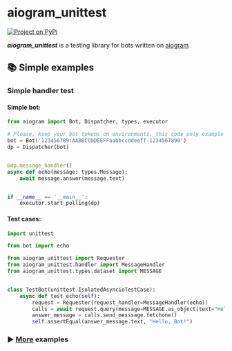 # aiogram_unittest

[![Project on PyPi](https://img.shields.io/badge/aiogram__unittest-pypi-brightgreen)](https://pypi.org/project/aiogram-unittest/)

***aiogram_unittest*** is a testing library for bots written on <a href="https://github.com/aiogram/aiogram">aiogram</a>

## 📚 Simple examples

### Simple handler test

#### Simple bot:

```python
from aiogram import Bot, Dispatcher, types, executor

# Please, keep your bot tokens on environments, this code only example
bot = Bot('123456789:AABBCCDDEEFFaabbccddeeff-1234567890')
dp = Dispatcher(bot)


@dp.message_handler()
async def echo(message: types.Message):
    await message.answer(message.text)


if __name__ == '__main__':
    executor.start_polling(dp)


```

#### Test cases:

```python
import unittest

from bot import echo

from aiogram_unittest import Requester
from aiogram_unittest.handler import MessageHandler
from aiogram_unittest.types.dataset import MESSAGE


class TestBot(unittest.IsolatedAsyncioTestCase):
    async def test_echo(self):
        request = Requester(request_handler=MessageHandler(echo))
        calls = await request.query(message=MESSAGE.as_object(text="Hello, Bot!"))
        answer_message = calls.send_messsage.fetchone()
        self.assertEqual(answer_message.text, "Hello, Bot!")

```

### ▶️ <a href='https://github.com/OCCCAS/aiogram_unittest/tree/master/examples'>More</a> examples

